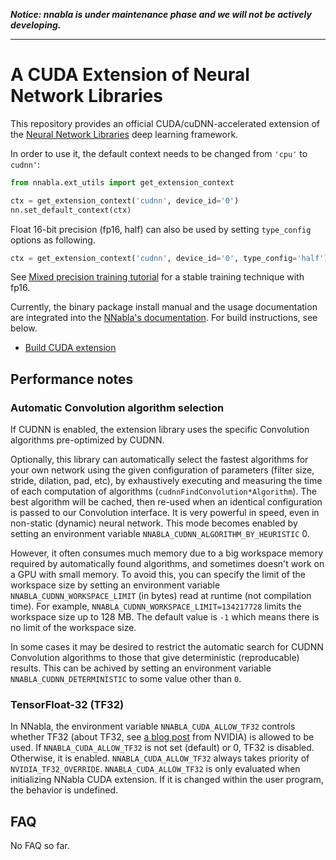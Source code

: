 ***Notice: nnabla is under maintenance phase and we will not be actively developing.***

----

# A CUDA Extension of Neural Network Libraries

This repository provides an official CUDA/cuDNN-accelerated extension of the
[Neural Network Libraries](https://github.com/sony/nnabla/) deep learning framework.

In order to use it, the default context needs to be changed from `'cpu'` to
`cudnn'`:
```python
from nnabla.ext_utils import get_extension_context

ctx = get_extension_context('cudnn', device_id='0')
nn.set_default_context(ctx)
```

Float 16-bit precision (fp16, half) can also be used by setting `type_config` options as following.

```python
ctx = get_extension_context('cudnn', device_id='0', type_config='half')
```

See [Mixed precision training tutorial](http://nnabla.readthedocs.io/en/latest/python/tutorial/mixed_precision_training.html) for a stable training technique with fp16.

Currently, the binary package install manual and the usage documentation are integrated into the [NNabla's documentation](http://nnabla.readthedocs.io/en/latest/).
For build instructions, see below.

* [Build CUDA extension](doc/build/README.md)

## Performance notes

### Automatic Convolution algorithm selection

If CUDNN is enabled, the extension library uses the specific Convolution algorithms pre-optimized by CUDNN.

Optionally, this library can automatically select the fastest algorithms for your own network using the given configuration of parameters (filter size, stride, dilation, pad, etc), by exhaustively executing and measuring the time of each computation of algorithms (`cudnnFindConvolution*Algorithm`). The best algorithm will be cached, then re-used when an identical configuration is passed to our Convolution interface. It is very powerful in speed, even in non-static (dynamic) neural network. This mode becomes enabled by setting an environment variable `NNABLA_CUDNN_ALGORITHM_BY_HEURISTIC` 0.

However, it often consumes much memory due to a big workspace memory required by automatically found algorithms, and sometimes doesn't work on a GPU with small memory. To avoid this, you can specify the limit of the workspace size by setting an environment variable `NNABLA_CUDNN_WORKSPACE_LIMIT` (in bytes) read at runtime (not compilation time). For example, `NNABLA_CUDNN_WORKSPACE_LIMIT=134217728` limits the workspace size up to 128 MB. The default value is `-1` which means there is no limit of the workspace size.

In some cases it may be desired to restrict the automatic search for CUDNN Convolution algorithms to those that give deterministic (reproducable) results. This can be achived by setting an environment variable `NNABLA_CUDNN_DETERMINISTIC` to some value other than `0`.

### TensorFloat-32 (TF32)

In NNabla, the environment variable `NNABLA_CUDA_ALLOW_TF32` controls whether TF32 (about TF32, see [a blog post](https://blogs.nvidia.com/blog/2020/05/14/tensorfloat-32-precision-format/) from NVIDIA) is allowed to be used. If `NNABLA_CUDA_ALLOW_TF32` is not set (default) or 0, TF32 is disabled. Otherwise, it is enabled. `NNABLA_CUDA_ALLOW_TF32` always takes priority of `NVIDIA_TF32_OVERRIDE`. `NNABLA_CUDA_ALLOW_TF32` is only evaluated when initializing NNabla CUDA extension. If it is changed within the user program, the behavior is undefined.


## FAQ

No FAQ so far.

